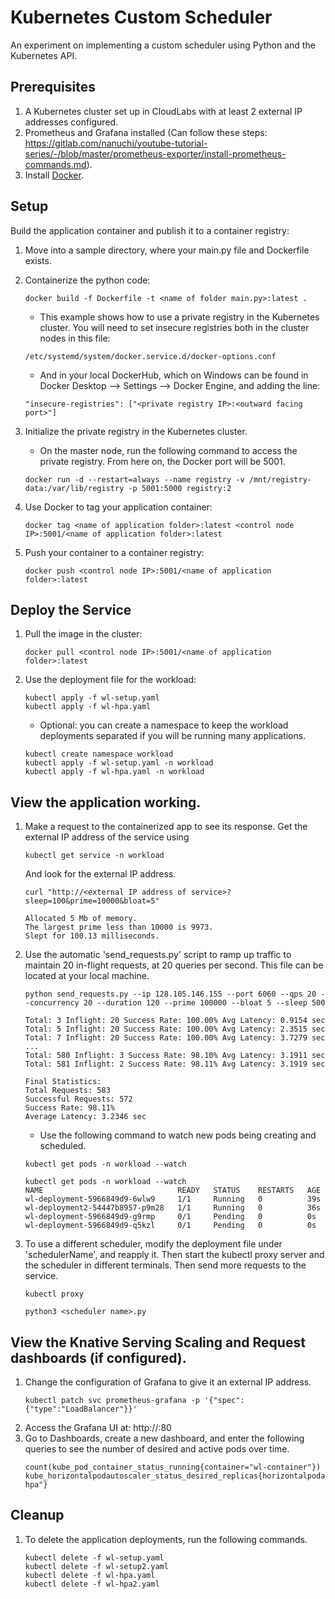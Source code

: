 # Kubernetes Custom Scheduler

An experiment on implementing a custom scheduler using Python and the Kubernetes API.

## Prerequisites

1. A Kubernetes cluster set up in CloudLabs with at least 2 external IP addresses configured.
2. Prometheus and Grafana installed (Can follow these steps: https://gitlab.com/nanuchi/youtube-tutorial-series/-/blob/master/prometheus-exporter/install-prometheus-commands.md).
3. Install [Docker](https://docs.docker.com/get-started/#prepare-your-docker-environment).

## Setup

Build the application container and publish it to a container registry:

1. Move into a sample directory, where your main.py file and Dockerfile exists. 

2. Containerize the python code:
   ```
   docker build -f Dockerfile -t <name of folder main.py>:latest .
   ```
   * This example shows how to use a private registry in the Kubernetes cluster. You will need to set insecure registries both in the cluster nodes in this file:
   ```
   /etc/systemd/system/docker.service.d/docker-options.conf
   ```
   * And in your local DockerHub, which on Windows can be found in Docker Desktop --> Settings --> Docker Engine, and adding the line:
   ```
   "insecure-registries": ["<private registry IP>:<outward facing port>"]
   ```
3. Initialize the private registry in the Kubernetes cluster.
   * On the master node, run the following command to access the private registry. From here on, the Docker port will be 5001.
   ```
   docker run -d --restart=always --name registry -v /mnt/registry-data:/var/lib/registry -p 5001:5000 registry:2
   ```
5. Use Docker to tag your application container:
   ```
   docker tag <name of application folder>:latest <control node IP>:5001/<name of application folder>:latest
   ```

6. Push your container to a container registry:
   ```  
   docker push <control node IP>:5001/<name of application folder>:latest
   ```

## Deploy the Service

1. Pull the image in the cluster:
   ```
   docker pull <control node IP>:5001/<name of application folder>:latest
   ```

2. Use the deployment file for the workload:
   ```
   kubectl apply -f wl-setup.yaml
   kubectl apply -f wl-hpa.yaml
   ```
   * Optional: you can create a namespace to keep the workload deployments separated if you will be running many applications.
   ```
   kubectl create namespace workload
   kubectl apply -f wl-setup.yaml -n workload
   kubectl apply -f wl-hpa.yaml -n workload
   ```

## View the application working.

1. Make a request to the containerized app to see its response. Get the external IP address of the service using
   ```
   kubectl get service -n workload
   ```
   And look for the external IP address.
   ```
   curl "http://<external IP address of service>?sleep=100&prime=10000&bloat=5"
   ```
   ```
   Allocated 5 Mb of memory.
   The largest prime less than 10000 is 9973.
   Slept for 100.13 milliseconds.
   ```

2. Use the automatic 'send_requests.py' script to ramp up traffic to maintain 20 in-flight requests, at 20 queries per second. This file can be located at your local machine.

   ```
   python send_requests.py --ip 128.105.146.155 --port 6060 --qps 20 --concurrency 20 --duration 120 --prime 100000 --bloat 5 --sleep 500
   ```
   ```
   Total: 3 Inflight: 20 Success Rate: 100.00% Avg Latency: 0.9154 sec
   Total: 5 Inflight: 20 Success Rate: 100.00% Avg Latency: 2.3515 sec
   Total: 7 Inflight: 20 Success Rate: 100.00% Avg Latency: 3.7279 sec
   ...
   Total: 580 Inflight: 3 Success Rate: 98.10% Avg Latency: 3.1911 sec
   Total: 581 Inflight: 2 Success Rate: 98.11% Avg Latency: 3.1919 sec

   Final Statistics:
   Total Requests: 583
   Successful Requests: 572
   Success Rate: 98.11%
   Average Latency: 3.2346 sec
   ```
   * Use the following command to watch new pods being creating and scheduled.
   ```
   kubectl get pods -n workload --watch
   ```
   ```
   kubectl get pods -n workload --watch
   NAME                              READY   STATUS    RESTARTS   AGE
   wl-deployment-5966849d9-6wlw9     1/1     Running   0          39s
   wl-deployment2-54447b8957-p9m28   1/1     Running   0          36s
   wl-deployment-5966849d9-g9rmp     0/1     Pending   0          0s
   wl-deployment-5966849d9-q5kzl     0/1     Pending   0          0s
   ```
3. To use a different scheduler, modify the deployment file under 'schedulerName', and reapply it. Then start the kubectl proxy server and the scheduler in different terminals. Then send more requests to the service.
   ```
   kubectl proxy
   ```
   ```
   python3 <scheduler name>.py
   ```


## View the Knative Serving Scaling and Request dashboards (if configured).

1. Change the configuration of Grafana to give it an external IP address.
   ```
   kubectl patch svc prometheus-grafana -p '{"spec":{"type":"LoadBalancer"}}'

   ```
2. Access the Grafana UI at: http://<external-IP of Grafana service>:80
3. Go to Dashboards, create a new dashboard, and enter the following queries to see the number of desired and active pods over time.
   ```
   count(kube_pod_container_status_running{container="wl-container"})
   kube_horizontalpodautoscaler_status_desired_replicas{horizontalpodautoscaler="wl-hpa"}

   ```


## Cleanup

1. To delete the application deployments, run the following commands.
   ```
   kubectl delete -f wl-setup.yaml
   kubectl delete -f wl-setup2.yaml
   kubectl delete -f wl-hpa.yaml
   kubectl delete -f wl-hpa2.yaml
   ```
